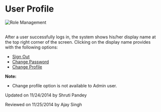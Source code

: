 ﻿User Profile 
============


![Role Management](/Protiviti.Boilerplate.Docs/images/userprofile/userprofileoptions.jpg)

<br />
After a user successfully logs in, the system shows his/her display name at the top right corner of the screen. Clicking on the display name provides with the following options:

* [Sign Out](#)
* [Change Password](ChangePassword)
* [Change Profile](ChangeProfile)

<b>Note:</b>

* Change profile option is not available to Admin user.

<p class="updated">Updated on 11/24/2014 by Shruti Pandey</p>
<p class="reviewed">Reviewed on 11/25/2014 by Ajay Singh</p>
